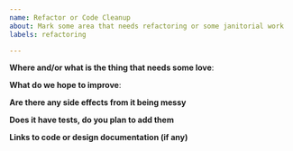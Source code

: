 ```yaml
---
name: Refactor or Code Cleanup
about: Mark some area that needs refactoring or some janitorial work
labels: refactoring

---
```

<!-- Please only use this template for submitting enhancement requests -->

**Where and/or what is the thing that needs some love**:

**What do we hope to improve**:

**Are there any side effects from it being messy**

**Does it have tests, do you plan to add them**

**Links to code or design documentation (if any)**